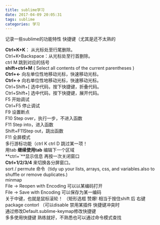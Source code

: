 ```yaml
---
title: sublime学习
date: 2017-04-09 20:05:31
tags: sublime
categories: 学习
---
```

记录一些sublime的功能特性 快捷键（尤其是还不太熟的  

**Ctrl+K+K**： 从光标处至行尾删除。  
Ctrl+K+Backspace：从光标处至行首删除。  
ctrl M 跳到对应的括号  
**shift+ctrl+M** ( Select all contents of the current parentheses )  
**Ctrl+←** 向左单位性地移动光标，快速移动光标。  
**Ctrl+→** 向右单位性地移动光标，快速移动光标。  
Ctrl+Shift+[ 选中代码，按下快捷键，折叠代码。  
Ctrl+Shift+] 选中代码，按下快捷键，展开代码。  
F5 开始调试  
Ctrl+F5 停止调试  
F9 设置断点  
F10 Step over，执行一步，不进入函数  
F11 Step into，进入函数  
Shift+F11Step out，跳出函数  
F11 全屏模式  
多行游标功能（ctrl K  ctrl D 跳过某一项！  
用tab **继续使用tab** 编辑下一个区域  
**ctrl+`**显示信息 再按一次关闭窗口  
**Ctrl+1/2/3/4** 来切换各分屏窗口。  
sort / permute 命令（tidy up your lists, arrays, css, and variables.also to shuffle or remove duplicates.)  
minmap  
File -> Reopen with Encoding 可以以某编码打开  
File -> Save with Encoding 可以保存为某一编码  
关于中键，也就是鼠标滚轮！ （矩形选框 赞爆! 相当于按住shift 后 右键  
package contorl  （可以disable 禁用某插件 快捷键冲突时  
通过修改Default.sublime-keymap修改快捷键    
多多使用快捷键 熟练就好，不熟悉也可以通过命令模式查找  

